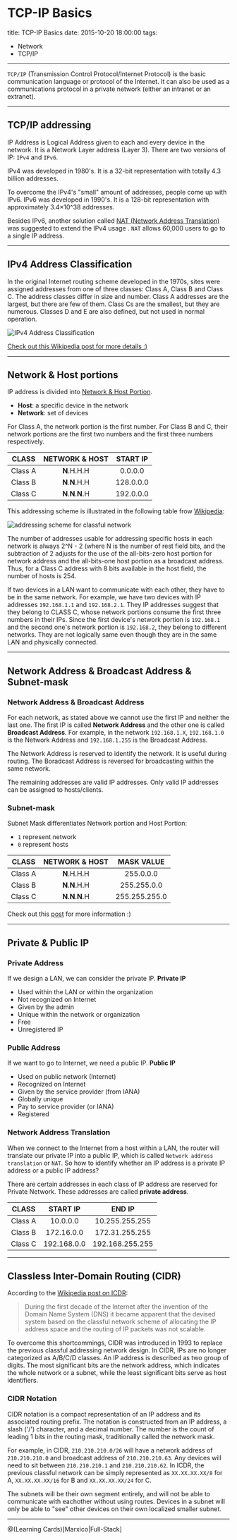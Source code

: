 # TCP-IP Basics

title: TCP-IP Basics
date: 2015-10-20 18:00:00
tags:
- Network
- TCP/IP

---

`TCP/IP` (Transmission Control Protocol/Internet Protocol) is the basic communication language or protocol of the Internet. It can also be used as a communications protocol in a private network (either an intranet or an extranet).

<!--more-->


----------


## TCP/IP addressing
IP Address is Logical Address given to each and every device in the network. It is a Network Layer address (Layer 3). There are two versions of IP: `IPv4` and `IPv6`.

IPv4 was developed in 1980's. It is a 32-bit representation with totally 4.3 billion addresses.

To overcome the IPv4's "small" amount of addresses, people come up with IPv6. IPv6 was developed in 1990's. It is a 128-bit representation with approximately 3.4×10^38 addresses.


Besides IPv6, another solution called [NAT (Network Address Translation)](https://en.wikipedia.org/wiki/Network_address_translation#Translation_of_the_endpoint)  was suggested to extend the IPv4 usage . `NAT` allows 60,000 users to go to a single IP address.


----------


## IPv4 Address Classification
In the original Internet routing scheme developed in the 1970s, sites were assigned addresses from one of three classes: Class A, Class B and Class C. The address classes differ in size and number. Class A addresses are the largest, but there are few of them. Class Cs are the smallest, but they are numerous. Classes D and E are also defined, but not used in normal operation.

![IPv4 Address Classification](http://i.imgur.com/ChgCNZD.png)

[Check out this Wikipedia post for more details :)](https://en.wikipedia.org/wiki/Classful_network)


----------


## Network & Host portions
IP address is divided into [Network & Host Portion](https://en.wikipedia.org/wiki/Classful_network).
- **Host**: a specific device in the network
- **Network**: set of devices

For Class A, the network portion is the first number. For Class B and C, their network portions are the first two numbers and the first three numbers respectively.

| CLASS    |    NETWORK & HOST  | START IP  |
| :------: | :--------:| :--: |
| Class A  | **N**.H.H.H | 0.0.0.0 |
| Class B  | **N**.**N**.H.H  | 128.0.0.0  |
| Class C  | **N**.**N**.**N**.H | 192.0.0.0 |



This addressing scheme is illustrated in the following table frow [Wikipedia](https://en.wikipedia.org/wiki/Classful_network):

![addressing scheme for classful network](http://i.imgur.com/TATMJx0.png)

The number of addresses usable for addressing specific hosts in each network is always 2^N - 2 (where N is the number of rest field bits, and the subtraction of 2 adjusts for the use of the all-bits-zero host portion for network address and the all-bits-one host portion as a broadcast address. Thus, for a Class C address with 8 bits available in the host field, the number of hosts is 254.

If two devices in a LAN want to communicate with each other, they have to be in the same network. For example, we have two devices with IP addresses `192.168.1.1` and `192.168.2.1`. They IP addresses suggest that they belong to CLASS C, whose network portions consume the first three numbers in their IPs. Since the first device's network portion is `192.168.1` and the second one's network portion is `192.168.2`, they belong to different networks. They are not logically same even though they are in the same LAN and physically connected.

----------

## Network Address & Broadcast Address & Subnet-mask
### Network Address & Broadcast Address
For each network, as stated above we cannot use the first IP and neither the last one. The first IP is called **Network Address** and the other one is called **Broadcast Address**. For example, in the network `192.168.1.X`, `192.168.1.0` is the Network Address and `192.168.1.255` is the Broadcast Address.

The Network Address is reserved to identify the network. It is useful during routing.
The Boradcast Address is reversed for broadcasting within the same network.

The remaining addresses are valid IP addresses. Only valid IP addresses can be assigned to hosts/clients.

### Subnet-mask
Subnet Mask differentiates Network portion and Host Portion:
- `1` represent network
- `0` represent hosts

| CLASS    |    NETWORK & HOST  | MASK VALUE  |
| :------: | :--------:| :--: |
| Class A  | **N**.H.H.H | 255.0.0.0 |
| Class B  | **N**.**N**.H.H  | 255.255.0.0  |
| Class C  | **N**.**N**.**N**.H | 255.255.255.0 |

Check out this [post](https://www.iplocation.net/subnet-mask) for more information :)

----------

## Private & Public IP
### Private Address
If we design a LAN, we can consider the private IP.
**Private IP**
- Used within the LAN or within the organization
- Not recognized on Internet
- Given by the admin
- Unique within the network or organization
- Free
- Unregistered IP

### Public Address
If we want to go to Internet, we need a public IP.
**Public IP**
- Used on public network (Internet)
- Recognized on Internet
- Given by the service provider (from IANA)
- Globally unique
- Pay to service provider (or IANA)
- Registered

### Network Address Translation
When we connect to the Internet from a host within a LAN, the router will translate our private IP into a public IP, which is called `Network address translation` or `NAT`. So how to identify whether an IP address is a private IP address or a public IP address?

There are certain addresses in each class of IP address are reserved for Private Network. These addresses are called **private address**.

| CLASS    |  START IP  | END IP |
| :------: | :--------:| :--: |
| Class A  | 10.0.0.0 | 10.255.255.255 |
| Class B  | 172.16.0.0 | 172.31.255.255  |
| Class C  | 192.168.0.0 | 192.168.255.255 |


----------

## Classless Inter-Domain Routing (CIDR)
According to the [Wikipedia post on ICDR](https://en.wikipedia.org/wiki/Classless_Inter-Domain_Routing):
>During the first decade of the Internet after the invention of the Domain Name System (DNS) it became apparent that the devised system based on the classful network scheme of allocating the IP address space and the routing of IP packets was not scalable.

To overcome this shortcommings, CIDR was introduced in 1993 to replace the previous classful addressing network design. In CIDR, IPs are no longer categorized as A/B/C/D classes. An IP address is described as two group of digits. The most significant bits are the network address, which indicates the whole network or a subnet, while the least significant bits serve as host identifiers.

### CIDR Notation
CIDR notation is a compact representation of an IP address and its associated routing prefix. The notation is constructed from an IP address, a slash ('/') character, and a decimal number. The number is the count of leading 1 bits in the routing mask, traditionally called the network mask.

For example, in CIDR, `210.210.210.0/26` will have a network address of `210.210.210.0` and broadcast address of `210.210.210.63`. Any devices will need to sit between `210.210.210.1` and `210.210.210.62`. In ICDR, the previous classful network can be simply represented as `XX.XX.XX.XX/8` for A, `XX.XX.XX.XX/16` for B and `XX.XX.XX.XX/24` for C.

The subnets will be their own segment entirely, and will not be able to communicate with eachother without using routes. Devices in a subnet will only be able to "see" other devices on their own localized smaller subnet.

----------


@(Learning Cards)[Marxico|Full-Stack]